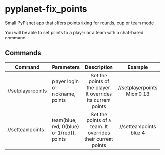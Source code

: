 # pyplanet-fix_points

Small PyPlanet app that offers points fixing for rounds, cup or team mode

You will be able to set points to a player or a team with a chat-based command.

## Commands

| Command           | Parameters                                 |                          Description                          |          Example           |
| ----------------- | ------------------------------------------ | :-----------------------------------------------------------: | :------------------------: |
| //setplayerpoints | player login or nickname, points           | Set the points of the player. It overrides its current points | //setplayerpoints Micm0 13 |
| //setteampoints   | team(blue, red, 0(blue) or 1(red)), points |  Set the points of a team. It overrides their current points  |   //setteampoints blue 4   |
